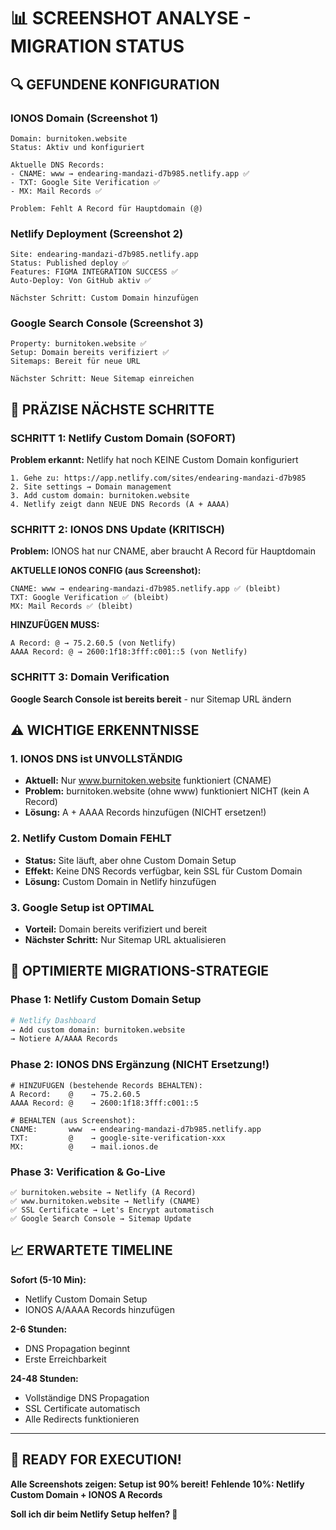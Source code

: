 # 📊 SCREENSHOT ANALYSE - MIGRATION STATUS

## 🔍 GEFUNDENE KONFIGURATION

### IONOS Domain (Screenshot 1)
```
Domain: burnitoken.website
Status: Aktiv und konfiguriert

Aktuelle DNS Records:
- CNAME: www → endearing-mandazi-d7b985.netlify.app ✅
- TXT: Google Site Verification ✅  
- MX: Mail Records ✅

Problem: Fehlt A Record für Hauptdomain (@)
```

### Netlify Deployment (Screenshot 2)
```
Site: endearing-mandazi-d7b985.netlify.app
Status: Published deploy ✅
Features: FIGMA INTEGRATION SUCCESS ✅
Auto-Deploy: Von GitHub aktiv ✅

Nächster Schritt: Custom Domain hinzufügen
```

### Google Search Console (Screenshot 3)
```
Property: burnitoken.website ✅
Setup: Domain bereits verifiziert ✅
Sitemaps: Bereit für neue URL

Nächster Schritt: Neue Sitemap einreichen
```

## 🎯 PRÄZISE NÄCHSTE SCHRITTE

### SCHRITT 1: Netlify Custom Domain (SOFORT)
**Problem erkannt:** Netlify hat noch KEINE Custom Domain konfiguriert

```
1. Gehe zu: https://app.netlify.com/sites/endearing-mandazi-d7b985
2. Site settings → Domain management 
3. Add custom domain: burnitoken.website
4. Netlify zeigt dann NEUE DNS Records (A + AAAA)
```

### SCHRITT 2: IONOS DNS Update (KRITISCH)
**Problem:** IONOS hat nur CNAME, aber braucht A Record für Hauptdomain

**AKTUELLE IONOS CONFIG (aus Screenshot):**
```
CNAME: www → endearing-mandazi-d7b985.netlify.app ✅ (bleibt)
TXT: Google Verification ✅ (bleibt)
MX: Mail Records ✅ (bleibt)
```

**HINZUFÜGEN MUSS:**
```
A Record: @ → 75.2.60.5 (von Netlify)
AAAA Record: @ → 2600:1f18:3fff:c001::5 (von Netlify)
```

### SCHRITT 3: Domain Verification
**Google Search Console ist bereits bereit** - nur Sitemap URL ändern

## ⚠️ WICHTIGE ERKENNTNISSE

### 1. IONOS DNS ist UNVOLLSTÄNDIG
- **Aktuell:** Nur www.burnitoken.website funktioniert (CNAME)
- **Problem:** burnitoken.website (ohne www) funktioniert NICHT (kein A Record)
- **Lösung:** A + AAAA Records hinzufügen (NICHT ersetzen!)

### 2. Netlify Custom Domain FEHLT
- **Status:** Site läuft, aber ohne Custom Domain Setup
- **Effekt:** Keine DNS Records verfügbar, kein SSL für Custom Domain
- **Lösung:** Custom Domain in Netlify hinzufügen

### 3. Google Setup ist OPTIMAL
- **Vorteil:** Domain bereits verifiziert und bereit
- **Nächster Schritt:** Nur Sitemap URL aktualisieren

## 🚀 OPTIMIERTE MIGRATIONS-STRATEGIE

### Phase 1: Netlify Custom Domain Setup
```bash
# Netlify Dashboard
→ Add custom domain: burnitoken.website
→ Notiere A/AAAA Records
```

### Phase 2: IONOS DNS Ergänzung (NICHT Ersetzung!)
```dns
# HINZUFÜGEN (bestehende Records BEHALTEN):
A Record:    @    → 75.2.60.5
AAAA Record: @    → 2600:1f18:3fff:c001::5

# BEHALTEN (aus Screenshot):
CNAME:       www  → endearing-mandazi-d7b985.netlify.app
TXT:         @    → google-site-verification-xxx
MX:          @    → mail.ionos.de
```

### Phase 3: Verification & Go-Live
```
✅ burnitoken.website → Netlify (A Record)
✅ www.burnitoken.website → Netlify (CNAME)  
✅ SSL Certificate → Let's Encrypt automatisch
✅ Google Search Console → Sitemap Update
```

## 📈 ERWARTETE TIMELINE

**Sofort (5-10 Min):**
- Netlify Custom Domain Setup
- IONOS A/AAAA Records hinzufügen

**2-6 Stunden:**
- DNS Propagation beginnt
- Erste Erreichbarkeit

**24-48 Stunden:**
- Vollständige DNS Propagation
- SSL Certificate automatisch
- Alle Redirects funktionieren

---

## 🎯 READY FOR EXECUTION!

**Alle Screenshots zeigen: Setup ist 90% bereit!**
**Fehlende 10%: Netlify Custom Domain + IONOS A Records**

**Soll ich dir beim Netlify Setup helfen? 🚀**
